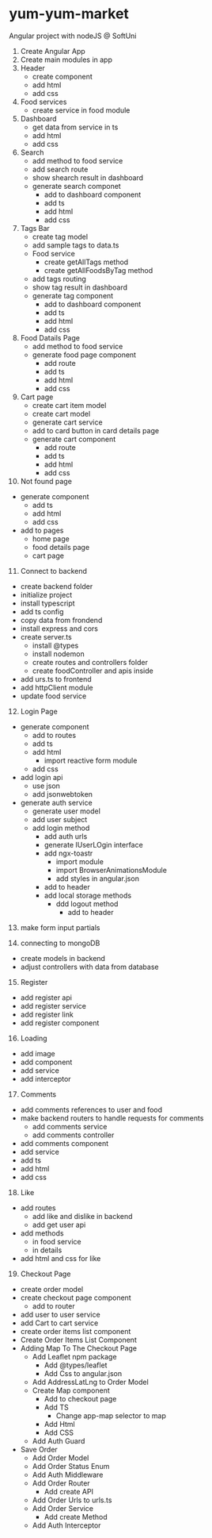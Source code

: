 # yum-yum-market

Angular project with nodeJS @ SoftUni

1. Create Angular App
2. Create main modules in app
3. Header
   - create component
   - add html
   - add css
4. Food services
   - create service in food module
5. Dashboard
   - get data from service in ts
   - add html
   - add css
6. Search
   - add method to food service
   - add search route
   - show shearch result in dashboard
   - generate search componet
     - add to dashboard component
     - add ts
     - add html
     - add css
7. Tags Bar
   - create tag model
   - add sample tags to data.ts
   - Food service
     - create getAllTags method
     - create getAllFoodsByTag method
   - add tags routing
   - show tag result in dashboard
   - generate tag component
     - add to dashboard component
     - add ts
     - add html
     - add css
8. Food Datails Page
   - add method to food service
   - generate food page component
     - add route
     - add ts
     - add html
     - add css
9. Cart page
   - create cart item model
   - create cart model
   - generate cart service
   - add to card button in card details page
   - generate cart component
     - add route
     - add ts
     - add html
     - add css
10. Not found page

- generate component
  - add ts
  - add html
  - add css
- add to pages
  - home page
  - food details page
  - cart page

11. Connect to backend

- create backend folder
- initialize project
- install typescript
- add ts config
- copy data from frondend
- install express and cors
- create server.ts
  - install @types
  - install nodemon
  - create routes and controllers folder
  - create foodController and apis inside
- add urs.ts to frontend
- add httpClient module
- update food service

12. Login Page

- generate component
  - add to routes
  - add ts
  - add html
    - import reactive form module
  - add css
- add login api
  - use json
  - add jsonwebtoken
- generate auth service
  - generate user model
  - add user subject
  - add login method
    - add auth urls
    - generate IUserLOgin interface
    - add ngx-toastr
      - import module
      - import BrowserAnimationsModule
      - add styles in angular.json
    - add to header
    - add local storage methods
      - ddd logout method
        - add to header

13. make form input partials

14. connecting to mongoDB

- create models in backend
- adjust controllers with data from database

15. Register

- add register api
- add register service
- add register link
- add register component

16. Loading

- add image
- add component
- add service
- add interceptor

17. Comments

- add comments references to user and food
- make backend routers to handle requests for comments
  - add comments service
  - add comments controller
- add comments component
- add service
- add ts
- add html
- add css

18. Like

- add routes
  - add like and dislike in backend
  - add get user api
- add methods
  - in food service
  - in details
- add html and css for like

19. Checkout Page

- create order model
- create checkout page component
  - add to router
- add user to user service
- add Cart to cart service
- create order items list component
- Create Order Items List Component
- Adding Map To The Checkout Page
  - Add Leaflet npm package
    - Add @types/leaflet
    - Add Css to angular.json
  - Add AddressLatLng to Order Model
  - Create Map component
    - Add to checkout page
    - Add TS
      - Change app-map selector to map
    - Add Html
    - Add CSS
  - Add Auth Guard
- Save Order
  - Add Order Model
  - Add Order Status Enum
  - Add Auth Middleware
  - Add Order Router
    - Add create API
  - Add Order Urls to urls.ts
  - Add Order Service
    - Add create Method
  - Add Auth Interceptor
